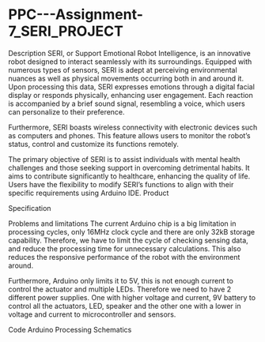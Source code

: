 # PPC---Assignment-7_SERI_PROJECT
Description
SERI, or Support Emotional Robot Intelligence, is an innovative robot designed to interact seamlessly with its surroundings. Equipped with numerous types of sensors, SERI is adept at perceiving environmental nuances as well as physical movements occurring both in and around it. Upon processing this data, SERI expresses emotions through a digital facial display or responds physically, enhancing user engagement. Each reaction is accompanied by a brief sound signal, resembling a voice, which users can personalize to their preference.

Furthermore, SERI boasts wireless connectivity with electronic devices such as computers and phones. This feature allows users to monitor the robot’s status, control and customize its functions remotely.

The primary objective of SERI is to assist individuals with mental health challenges and those seeking support in overcoming detrimental habits. It aims to contribute significantly to healthcare, enhancing the quality of life. Users have the flexibility to modify SERI’s functions to align with their specific requirements using Arduino IDE.
Product

Specification

Problems and limitations
The current Arduino chip is a big limitation in processing cycles, only 16MHz clock cycle and there are only 32kB storage capability. Therefore, we have to limit the cycle of checking sensing data, and reduce the processing time for unnecessary calculations. This also reduces the responsive performance of the robot with the environment around. 

Furthermore, Arduino only limits it to 5V, this is not enough current to control the actuator and multiple LEDs. Therefore we need to have 2 different power supplies. One with higher voltage and current, 9V battery to control all the actuators, LED, speaker and the other one with a lower in voltage and current to microcontroller and sensors.

Code
Arduino
Processing
Schematics
